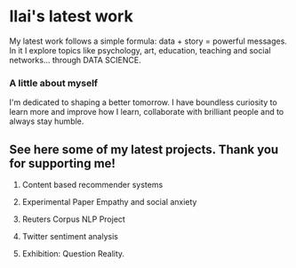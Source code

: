 # Ilai's latest work

My latest work follows a simple formula: data + story = powerful messages. 
In it I explore topics like psychology, art, education, teaching and social networks... through DATA SCIENCE.

### A little about myself

I'm dedicated to shaping a better tomorrow. I have boundless curiosity to learn more and improve how I learn, collaborate with brilliant people and to always stay humble. 

## See here some of my latest projects. Thank you for supporting me!

1. Content based recommender systems

2. Experimental Paper Empathy and social anxiety 

3. Reuters Corpus NLP Project 

4. Twitter sentiment analysis 

5. Exhibition: Question Reality.
